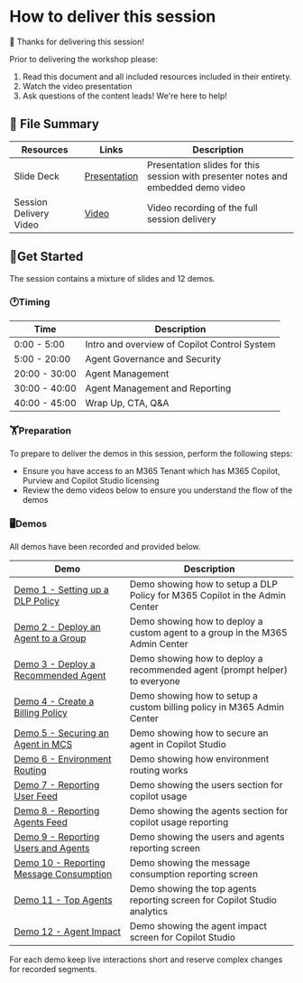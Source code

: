 # How to deliver this session

🥇 Thanks for delivering this session!

Prior to delivering the workshop please:

1. Read this document and all included resources included in their entirety.
2. Watch the video presentation
3. Ask questions of the content leads! We're here to help!

## 📁 File Summary

| Resources          | Links                            | Description |
|-------------------|----------------------------------|-------------------|
| Slide Deck      |  [Presentation](https://assetsmanagement952e.blob.core.windows.net/assets/BRK422%20Deploy%20and%20manage%20agents%20securely%20at%20scale%20with%20the%20Copilot%20Control%20System/BRK422_Presentation_V1.0.pptx)  | Presentation slides for this session with presenter notes and embedded demo video |
| Session Delivery Video     |  [Video](https://assetsmanagement952e.blob.core.windows.net/assets/BRK422%20Deploy%20and%20manage%20agents%20securely%20at%20scale%20with%20the%20Copilot%20Control%20System/BRK422_Delivery_V1.0.mp4) | Video recording of the full session delivery |

## 🚀Get Started

The session contains a mixture of slides and 12 demos.

### 🕐Timing

| Time        | Description
--------------|-------------
0:00 - 5:00   | Intro and overview of Copilot Control System
5:00 - 20:00  | Agent Governance and Security
20:00 - 30:00 | Agent Management
30:00 - 40:00 | Agent Management and Reporting
40:00 - 45:00 | Wrap Up, CTA, Q&A

### 🏋️Preparation

To prepare to deliver the demos in this session, perform the following steps:
- Ensure you have access to an M365 Tenant which has M365 Copilot, Purview and Copilot Studio licensing
- Review the demo videos below to ensure you understand the flow of the demos

### 🖥️Demos

All demos have been recorded and provided below.

| Demo | Description |
|---|---|
| [Demo 1 - Setting up a DLP Policy](https://assetsmanagement952e.blob.core.windows.net/assets/BRK422%20Deploy%20and%20manage%20agents%20securely%20at%20scale%20with%20the%20Copilot%20Control%20System/BRK422_Demo1_DLPPolicy_V1.0.mp4) | Demo showing how to setup a DLP Policy for M365 Copilot in the Admin Center |
| [Demo 2 - Deploy an Agent to a Group](https://assetsmanagement952e.blob.core.windows.net/assets/BRK422%20Deploy%20and%20manage%20agents%20securely%20at%20scale%20with%20the%20Copilot%20Control%20System/BRK422_Demo2_DeployToGroup_V1.0.mp4) | Demo showing how to deploy a custom agent to a group in the M365 Admin Center |
| [Demo 3 - Deploy a Recommended Agent](https://assetsmanagement952e.blob.core.windows.net/assets/BRK422%20Deploy%20and%20manage%20agents%20securely%20at%20scale%20with%20the%20Copilot%20Control%20System/BRK422_Demo3_DeployRecommended_V1.0.mp4) | Demo showing how to deploy a recommended agent (prompt helper) to everyone |
| [Demo 4 - Create a Billing Policy](https://assetsmanagement952e.blob.core.windows.net/assets/BRK422%20Deploy%20and%20manage%20agents%20securely%20at%20scale%20with%20the%20Copilot%20Control%20System/BRK422_Demo4_CreateBillingPolicy_V1.0.mp4) | Demo showing how to setup a custom billing policy in M365 Admin Center |
| [Demo 5 - Securing an Agent in MCS](https://assetsmanagement952e.blob.core.windows.net/assets/BRK422%20Deploy%20and%20manage%20agents%20securely%20at%20scale%20with%20the%20Copilot%20Control%20System/BRK422_Demo5_SecuringinMCS_V1.0.mp4) | Demo showing how to secure an agent in Copilot Studio|
[Demo 6 - Environment Routing](https://assetsmanagement952e.blob.core.windows.net/assets/BRK422%20Deploy%20and%20manage%20agents%20securely%20at%20scale%20with%20the%20Copilot%20Control%20System/BRK422_Demo6_EnvRouting_V1.0.mp4) | Demo showing how environment routing works|
[Demo 7 - Reporting User Feed](https://assetsmanagement952e.blob.core.windows.net/assets/BRK422%20Deploy%20and%20manage%20agents%20securely%20at%20scale%20with%20the%20Copilot%20Control%20System/BRK422_Demo7_Reporting_V1.0.mp4) | Demo showing the users section for copilot usage|
[Demo 8 - Reporting Agents Feed](https://assetsmanagement952e.blob.core.windows.net/assets/BRK422%20Deploy%20and%20manage%20agents%20securely%20at%20scale%20with%20the%20Copilot%20Control%20System/BRK422_Demo8_ReportingAgents_V1.0.mp4) | Demo showing the agents section for copilot usage reporting |
[Demo 9 - Reporting Users and Agents](https://assetsmanagement952e.blob.core.windows.net/assets/BRK422%20Deploy%20and%20manage%20agents%20securely%20at%20scale%20with%20the%20Copilot%20Control%20System/BK422_Demo9_ReportingUsersAndAgents_V1.0.mp4) | Demo showing the users and agents reporting screen|
[Demo 10 - Reporting Message Consumption](https://assetsmanagement952e.blob.core.windows.net/assets/BRK422%20Deploy%20and%20manage%20agents%20securely%20at%20scale%20with%20the%20Copilot%20Control%20System/BRK422_Demo10_ReportingMessageConsumption_V1.0.mp4) | Demo showing the message consumption reporting screen|
[Demo 11 - Top Agents](https://assetsmanagement952e.blob.core.windows.net/assets/BRK422%20Deploy%20and%20manage%20agents%20securely%20at%20scale%20with%20the%20Copilot%20Control%20System/BRK422_Demo11_MCSTopAgentsmp4_V1.0.mp4) | Demo showing the top agents reporting screen for Copilot Studio analytics|
[Demo 12 - Agent Impact](https://assetsmanagement952e.blob.core.windows.net/assets/BRK422%20Deploy%20and%20manage%20agents%20securely%20at%20scale%20with%20the%20Copilot%20Control%20System/BRK422_Demo12_MCSAgentImpact_V1.0.mp4) | Demo showing the agent impact screen for Copilot Studio|

For each demo keep live interactions short and reserve complex changes for recorded segments.
